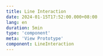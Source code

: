 ```yaml
---
title: Line Interaction
date: 2024-01-15T17:52:00.000+08:00
lang: en
duration: 5min
type: 'component'
meta: 'View Prototype'
component: LineInteraction
---
```


<Title />

<LineInteraction />
